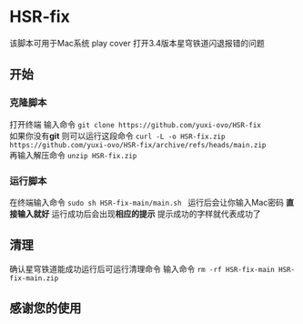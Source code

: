 # HSR-fix
该脚本可用于Mac系统 play cover 打开3.4版本星穹铁道闪退报错的问题

## 开始
### 克隆脚本
打开终端 输入命令 `git clone https://github.com/yuxi-ovo/HSR-fix`
<br />如果你没有**git** 则可以运行这段命令 `curl -L -o HSR-fix.zip https://github.com/yuxi-ovo/HSR-fix/archive/refs/heads/main.zip`
<br />再输入解压命令 `unzip HSR-fix.zip`
### 运行脚本
在终端输入命令 `sudo sh HSR-fix-main/main.sh `
运行后会让你输入Mac密码 **直接输入就好**
运行成功后会出现**相应的提示** 提示成功的字样就代表成功了

## 清理 
确认星穹铁道能成功运行后可运行清理命令
输入命令 `rm -rf HSR-fix-main HSR-fix-main.zip`

## 感谢您的使用
